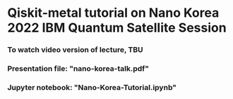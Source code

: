 # Qiskit-metal tutorial on Nano Korea 2022 IBM Quantum Satellite Session

### To watch video version of lecture, TBU
### Presentation file: "nano-korea-talk.pdf"
### Jupyter notebook: "Nano-Korea-Tutorial.ipynb"
